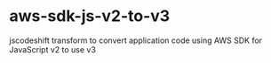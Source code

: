 # aws-sdk-js-v2-to-v3
jscodeshift transform to convert application code using AWS SDK for JavaScript v2 to use v3

